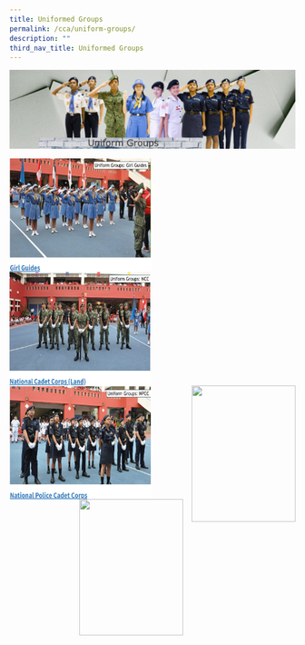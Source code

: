 ```yaml
---
title: Uniformed Groups
permalink: /cca/uniform-groups/
description: ""
third_nav_title: Uniformed Groups
---
```

![](/images/CCA/Banner_UG-v3.png)


<p><a href="https://staging.d33coz43hxnqna.amplifyapp.com/cca/uniform-groups/girl-guides/">
<img src="/images/CCA/Girl%20Guides.png" style="width:250px;height:200px;margin-right:20px;" align = "left">
</a></p>

<p><a href="https://staging.d33coz43hxnqna.amplifyapp.com/cca/uniform-groups/ncc-land/">
<img src="/images/CCA/NCC.png" style="width:250px;height:200px;margin-right:20px;" align = "left">
</a></p>

<br><br><br><br><br><br>

<p><a href="https://staging.d33coz43hxnqna.amplifyapp.com/cca/uniform-groups/npcc/">
<img src="/images/CCA/NPCC.png" style="width:250px;height:200px;margin-right:20px;" align = "left">
</a></p>


<p><a href="link">
<img src="image" style="width:183px;height:240px;margin-left:15px;" align = "right">
</a></p>


<p><a href="link">
<img src="image" style="width:183px;height:240px;margin-left:15px;" align = "right">
</a></p>